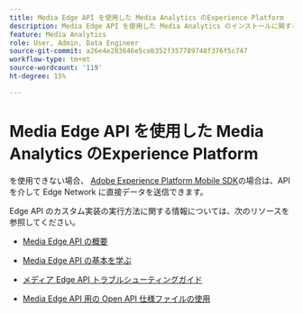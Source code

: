 ```yaml
---
title: Media Edge API を使用した Media Analytics のExperience Platform
description: Media Edge API を使用した Media Analytics のインストールに関するExperience Platform。
feature: Media Analytics
role: User, Admin, Data Engineer
source-git-commit: a26e4e283646e5ceb352f357789748f376f5c747
workflow-type: tm+mt
source-wordcount: '119'
ht-degree: 15%

---
```


# Media Edge API を使用した Media Analytics のExperience Platform

を使用できない場合、 [Adobe Experience Platform Mobile SDK](/help/implementation/edge/implementation-edge.md)の場合は、API を介して Edge Network に直接データを送信できます。

Edge API のカスタム実装の実行方法に関する情報については、次のリソースを参照してください。

* [Media Edge API の概要](https://experienceleague.adobe.com/docs/experience-platform/edge-network-server-api/media-edge-apis/overview.html)

* [Media Edge API の基本を学ぶ](https://experienceleague.adobe.com/docs/experience-platform/edge-network-server-api/media-edge-apis/getting-started.html)

* [メディア Edge API トラブルシューティングガイド](https://experienceleague.adobe.com/docs/experience-platform/edge-network-server-api/media-edge-apis/troubleshooting.html)

* [Media Edge API 用の Open API 仕様ファイルの使用](https://experienceleague.adobe.com/docs/experience-platform/edge-network-server-api/media-edge-apis/swagger.html)
